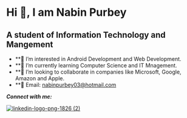 #  Hi 👋, I am Nabin Purbey
## A student of Information Technology and Mangement
- **👀 I’m interested in Android Development and Web Development.
- **🌱 I’m currently learning Computer Science and IT Mnagement.
- **💞️ I’m looking to collaborate in companies like Microsoft, Google, Amazon and Apple.
- **📧 Email: nabinpurbey03@hotmail.com

***Connect with me:***

[![linkedin-logo-png-1826 (2)](https://user-images.githubusercontent.com/112373792/225286708-113a6b48-07eb-4818-b980-3641883259f2.png)](https://www.linkedin.com/in/nabin-purbey-55961a230/)



<!---
nabinpurbey03/nabinpurbey03 is a ✨ special ✨ repository because its `README.md` (this file) appears on your GitHub profile.
You can click the Preview link to take a look at your changes.
--->
